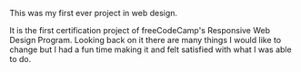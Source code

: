 This was my first ever project in web design.

It is the first certification project of freeCodeCamp's Responsive Web Design Program.
Looking back on it there are many things I would like to change but I had a fun time making it and felt satisfied with what I was able to do.
